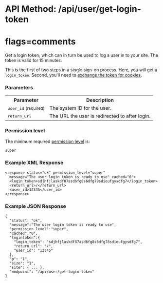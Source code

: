 # API Method: /api/user/get-login-token
# flags=comments

Get a login token, which can in turn be used to log a user in to your site. The token is valid for 15 minutes.

This is the first of two steps in a single sign-on process. Here, you will get a `login_token`. Second, you'll need to [exchange the token for cookies](user-redeem-login-token).

### Parameters

<table class="pretty">
  <tr><th>Parameter</th><th>Description</th></tr>
  <tr><td><tt>user_id</tt> <small>(required)</small></td><td>The system ID for the user.</td></tr>
  <tr><td><tt>return_url</tt></td><td>The URL the user is redirected to after login.</td></tr>
</table>

### Permission level 

The minimum required [permission level](index#permission-level) is:

    super

### Example XML Response

    <response status="ok" permission_level="super" 
      message="The user login token is ready to use" cached="0">
      <login_token>sdjhfjlaskdf87asd6fg8s6dfg78sdioufgysdfg7</login_token>
      <return_url>/</return_url>
      <user_id>12345</user_id>
    </response>

### Example JSON Response

    {
      "status": "ok", 
      "message":"The user login token is ready to use",
      "permission_level":"super",
      "cached":"0",
      "logintoken":{
        "login_token": "sdjhfjlaskdf87asd6fg8s6dfg78sdioufgysdfg7", 
        "return_url": "/", 
        "user_id": "12345"
      },
      "p": "1",
      "size": "1",
      "site": { ... },
      "endpoint": "/api/user/get-login-token"
    }
